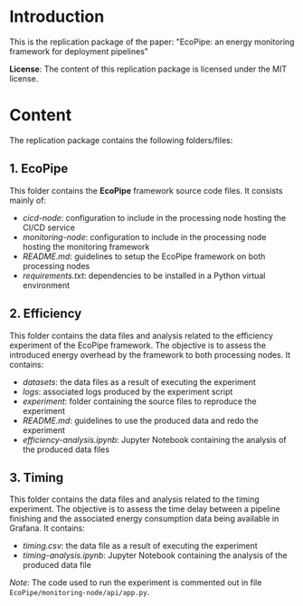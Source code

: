 # Introduction

This is the replication package of the paper:
"EcoPipe: an energy monitoring framework for
deployment pipelines"

**License**:
The content of this replication package is licensed under the MIT license.

# Content

The replication package contains the following folders/files:

## 1. EcoPipe

This folder contains the **EcoPipe** framework source code files. It consists mainly of:

- _cicd-node_: configuration to include in the processing node hosting the CI/CD service
- _monitoring-node_: configuration to include in the processing node hosting the monitoring framework
- _README.md_: guidelines to setup the EcoPipe framework on both processing nodes
- _requirements.txt_: dependencies to be installed in a Python virtual environment

## 2. Efficiency

This folder contains the data files and analysis related to the efficiency experiment of the EcoPipe framework. The objective is to assess the introduced energy overhead by the framework to both processing nodes. It contains:

- _datasets_: the data files as a result of executing the experiment
- _logs_: associated logs produced by the experiment script
- _experiment_: folder containing the source files to reproduce the experiment
- _README.md_: guidelines to use the produced data and redo the experiment
- _efficiency-analysis.ipynb_: Jupyter Notebook containing the analysis of the produced data files

## 3. Timing

This folder contains the data files and analysis related to the timing experiment. The objective is to assess the time delay between a pipeline finishing and the associated energy consumption data being available in Grafana. It contains:

- _timing.csv_: the data file as a result of executing the experiment
- _timing-analysis.ipynb_: Jupyter Notebook containing the analysis of the produced data file

_Note:_ The code used to run the experiment is commented out in file `EcoPipe/monitoring-node/api/app.py`.
